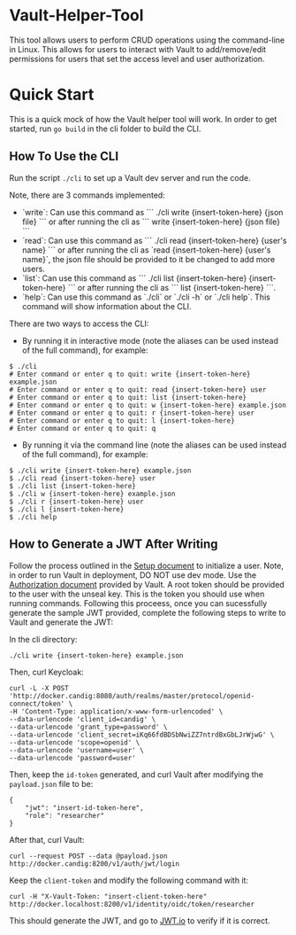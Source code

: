 # Vault-Helper-Tool

This tool allows users to perform CRUD operations using the command-line in Linux. This allows for users to interact with Vault to add/remove/edit permissions for users that set the access level and user authorization. 

# Quick Start

This is a quick mock of how the Vault helper tool will work.
In order to get started, run `go build` in the cli folder to build the CLI.

## How To Use the CLI

Run the script `./cli` to set up a Vault dev server and run the code.

Note, there are 3 commands implemented:
<ul>
<li>`write`: Can use this command as 
```
./cli write {insert-token-here} {json file}
```
or after running the cli as 
```
write {insert-token-here} {json file}
```</li>
<li>`read`: Can use this command as 
```
./cli read {insert-token-here} {user's name}
``` or after running the cli as `read {insert-token-here} {user's name}`, the json file should be provided to it be changed to add more users.</li>
<li>`list`: Can use this command as 
```
./cli list {insert-token-here} {insert-token-here}
``` or after running the cli as 
```
list {insert-token-here}
```.</li>
<li>`help`: Can use this command as `./cli` or `./cli -h` or `./cli help`. This command will show information about the CLI.</li>
</ul>

There are two ways to access the CLI:
- By running it in interactive mode (note the aliases can be used instead of the full command), for example: 
```
$ ./cli
# Enter command or enter q to quit: write {insert-token-here} example.json
# Enter command or enter q to quit: read {insert-token-here} user
# Enter command or enter q to quit: list {insert-token-here}
# Enter command or enter q to quit: w {insert-token-here} example.json
# Enter command or enter q to quit: r {insert-token-here} user
# Enter command or enter q to quit: l {insert-token-here}
# Enter command or enter q to quit: q
```

- By running it via the command line (note the aliases can be used instead of the full command), for example:
```
$ ./cli write {insert-token-here} example.json
$ ./cli read {insert-token-here} user
$ ./cli list {insert-token-here}
$ ./cli w {insert-token-here} example.json
$ ./cli r {insert-token-here} user
$ ./cli l {insert-token-here}
$ ./cli help
```


## How to Generate a JWT After Writing

Follow the process outlined in the [Setup document](https://candig.atlassian.net/wiki/spaces/CA/pages/623116353/Authorisation+-+Vault+helper+tool) to initialize a user. Note, in order to run Vault in deployment, DO NOT use dev mode. Use the [Authorization document](https://learn.hashicorp.com/tutorials/vault/getting-started-authentication#token-authentication) provided by Vault. A root token should be provided to the user with the unseal key. This is the token you should use when running commands. 
Following this proceess, once you can sucessfully generate the sample JWT provided, complete the following steps to write to Vault and generate the JWT:

In the cli directory:
```
./cli write {insert-token-here} example.json
```
Then, curl Keycloak:
```
curl -L -X POST 'http://docker.candig:8080/auth/realms/master/protocol/openid-connect/token' \
-H 'Content-Type: application/x-www-form-urlencoded' \
--data-urlencode 'client_id=candig' \
--data-urlencode 'grant_type=password' \
--data-urlencode 'client_secret=iKq66fdBDSbNwiZZ7ntrdBxGbLJrWjwG' \
--data-urlencode 'scope=openid' \
--data-urlencode 'username=user' \
--data-urlencode 'password=user'
```
Then, keep the `id-token` generated, and curl Vault after modifying the `payload.json` file to be:
```
{
    "jwt": "insert-id-token-here",
    "role": "researcher"
}
```
After that, curl Vault:
```
curl --request POST --data @payload.json http://docker.candig:8200/v1/auth/jwt/login
```
Keep the `client-token` and modify the following command with it:
```
curl -H "X-Vault-Token: "insert-client-token-here" http://docker.localhost:8200/v1/identity/oidc/token/researcher
```
This should generate the JWT, and go to [JWT.io](https://jwt.io/) to verify if it is correct.